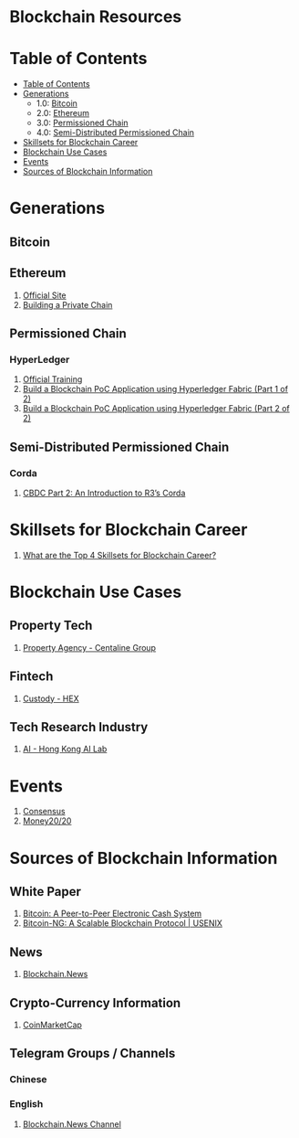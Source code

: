 # Blockchain Resources
Table of Contents
=================
   * [Table of Contents](#table-of-contents)
   * [Generations](#blockchain-changes)
      * 1.0: [Bitcoin](#bitcoin)
      * 2.0: [Ethereum](#ethereum)
      * 3.0: [Permissioned Chain](#permissioned-chain)
      * 4.0: [Semi-Distributed Permissioned Chain](#semo-distributed-permissioned-chain)
   * [Skillsets for Blockchain Career](#skillsets-for-blockchain-career)
   * [Blockchain Use Cases](#blockchain-use-cases)
   * [Events](#events)
   * [Sources of Blockchain Information](#sources-of-blockchain-information)
     
# Generations
## Bitcoin
## Ethereum
1. [Official Site](https://www.ethereum.org/)
1. [Building a Private Chain](https://medium.com/blockchainbistro/set-up-a-private-ethereum-blockchain-and-deploy-your-first-solidity-smart-contract-on-the-caa8334c343d)
## Permissioned Chain
### HyperLedger
1. [Official Training](https://www.hyperledger.org/resources/training)
1. [Build a Blockchain PoC Application using Hyperledger Fabric (Part 1 of 2)](https://blockchain.news/Post?id=55e9afea-12ca-47e5-b4da-d9f16851f496)
1. [Build a Blockchain PoC Application using Hyperledger Fabric (Part 2 of 2)](https://blockchain.news/Post?id=Build-a-Blockchain-PoC-Application-using-Hyperledger-Fabric-Series-2-of-2-3e0387d3-62eb-4631-adaf-1b37683c80af)
## Semi-Distributed Permissioned Chain
### Corda
1. [CBDC Part 2: An Introduction to R3’s Corda](https://blockchain.news/Post?id=80d4f9d2-ce9f-4dbb-8cae-cd582676083a)

# Skillsets for Blockchain Career
1. [What are the Top 4 Skillsets for Blockchain Career?](https://blockchain.news/Post?id=What-are-the-Top-4-Skillsets-for-Blockchain-Career-1c1799aa-d18e-4f35-8660-57beb79bc64a)

# Blockchain Use Cases
## Property Tech
1. [Property Agency - Centaline Group](https://blockchain.news/Post?id=Exclusive-Latest-PropTech-Roadmap-Revealed-From-HK-No1-Property-Agency-01af6674-f694-4348-8ab1-a2d675a89862)
## Fintech
1. [Custody - HEX](https://blockchain.news/Post?id=Blockchain.News-Interview-with-Managing-Partner-of-HEX-Alessio-Quaglini-on-Digital-Asset-Custody)
## Tech Research Industry
1. [AI - Hong Kong AI Lab](https://blockchain.news/Post?id=Talent-Shortage%3A-The-Key-Pain-Point-in-AI-Industry-9d7cfc35-19dd-4d2a-a471-9d8a4123ffc2)

# Events
1. [Consensus](https://www.coindesk.com/events/consensus-2019)
1. [Money20/20](https://europe.money2020.com/)

# Sources of Blockchain Information
## White Paper
1. [Bitcoin: A Peer-to-Peer Electronic Cash System](https://bitcoin.org/bitcoin.pdf)
1. [Bitcoin-NG: A Scalable Blockchain Protocol | USENIX](https://www.usenix.org/node/194907)

## News
1. [Blockchain.News](https://blockchain.news)
## Crypto-Currency Information
1. [CoinMarketCap](https://coinmarketcap.com)
## Telegram Groups / Channels
### Chinese
### English
1. [Blockchain.News Channel](https://t.me/blockchainnewsofficial)
